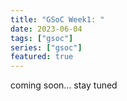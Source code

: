 ```yaml
---
title: "GSoC Week1: " 
date: 2023-06-04
tags: ["gsoc"]
series: ["gsoc"]
featured: true
---
```


coming soon... stay tuned
